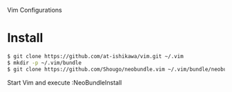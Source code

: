 Vim Configurations

# Install

```bash
$ git clone https://github.com/at-ishikawa/vim.git ~/.vim
$ mkdir -p ~/.vim/bundle
$ git clone https://github.com/Shougo/neobundle.vim ~/.vim/bundle/neobundle.vim
```

Start Vim and execute :NeoBundleInstall

